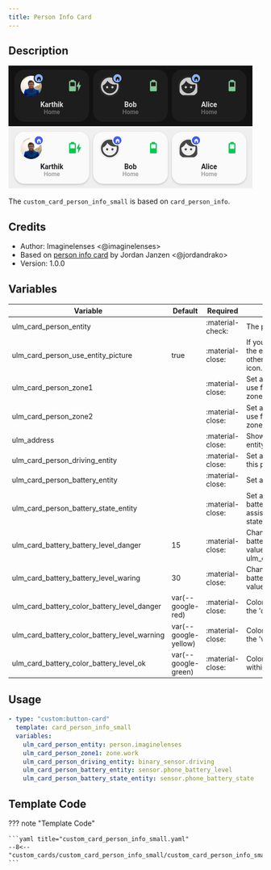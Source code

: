 ```yaml
---
title: Person Info Card
---
```


<!-- markdownlint-disable MD046 -->

## Description

![Person Info](../../assets/img/custom_card_person_info_small_dark.png)
![Person Info](../../assets/img/custom_card_person_info_small_light.png)

The `custom_card_person_info_small` is based on `card_person_info`.

## Credits

- Author: Imaginelenses <@imaginelenses>
- Based on [person info card](https://ui-lovelace-minimalist.github.io/UI/usage/custom_cards/custom_card_person_info/#variables) by Jordan Janzen <@jordandrako>
- Version: 1.0.0

## Variables

| Variable                                     | Default              | Required         | Notes                                                                                                                                           |
| -------------------------------------------- | -------------------- | ---------------- | ----------------------------------------------------------------------------------------------------------------------------------------------- |
| ulm_card_person_entity                       |                      | :material-check: | The person entity                                                                                                                               |
| ulm_card_person_use_entity_picture           | true                 | :material-close: | If you set this to true, the card shows the entity picture from your user, otherwise (set to false) shows the icon. Default is false.           |
| ulm_card_person_zone1                        |                      | :material-close: | Set another zone (beside "home") to use for the card. You can set up two zones besides "home".                                                  |
| ulm_card_person_zone2                        |                      | :material-close: | Set another zone (beside "home") to use for the card. You can set up two zones besides "home".                                                  |
| ulm_address                                  |                      | :material-close: | Show an address as label, add an entity with a geo location                                                                                     |
| ulm_card_person_driving_entity               |                      | :material-close: | Set a binary sensor that depicts when this person is driving                                                                                    |
| ulm_card_person_battery_entity               |                      | :material-close: | Set a battery level sensor                                                                                                                      |
| ulm_card_person_battery_state_entity         |                      | :material-close: | Set a battery state sensor (eg the battery state sensor from the home assistant companion app will have the states "charging" or "discharging") |
| ulm_card_battery_battery_level_danger        | 15                   | :material-close: | Changes the color of the Icon, if the battery level falls below the provided value. Must be higher than ulm_card_battery_battery_level_waring   |
| ulm_card_battery_battery_level_waring        | 30                   | :material-close: | Changes the color of the Icon, if the battery level falls below the provided value.                                                             |
| ulm_card_battery_color_battery_level_danger  | var(--google-red)    | :material-close: | Color of icon if battery level is within the 'danger' zone.                                                                                     |
| ulm_card_battery_color_battery_level_warning | var(--google-yellow) | :material-close: | Color of icon if battery level is within the 'warning' zone.                                                                                    |
| ulm_card_battery_color_battery_level_ok      | var(--google-green)  | :material-close: | Color of icon if battery level is not within the 'danger' or 'warning' zone.                                                                    |

## Usage

```yaml
- type: "custom:button-card"
  template: card_person_info_small
  variables:
    ulm_card_person_entity: person.imaginelenses
    ulm_card_person_zone1: zone.work
    ulm_card_person_driving_entity: binary_sensor.driving
    ulm_card_person_battery_entity: sensor.phone_battery_level
    ulm_card_person_battery_state_entity: sensor.phone_battery_state
```

## Template Code

??? note "Template Code"

    ```yaml title="custom_card_person_info_small.yaml"
    --8<-- "custom_cards/custom_card_person_info_small/custom_card_person_info_small.yaml"
    ```
